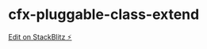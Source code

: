 # cfx-pluggable-class-extend

[Edit on StackBlitz ⚡️](https://stackblitz.com/edit/angular-ivy-zeuhr6)